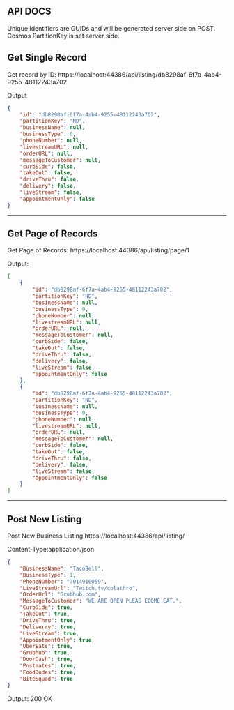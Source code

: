 ﻿## API DOCS

Unique Identifiers are GUIDs and will be generated server side on POST. Cosmos PartitionKey is set server side.

## Get Single Record

Get record by ID:
https://localhost:44386/api/listing/db8298af-6f7a-4ab4-9255-48112243a702

Output
```json
{
    "id": "db8298af-6f7a-4ab4-9255-48112243a702",
    "partitionKey": "ND",
    "businessName": null,
    "businessType": 0,
    "phoneNumber": null,
    "livestreamURL": null,
    "orderURL": null,
    "messageToCustomer": null,
    "curbSide": false,
    "takeOut": false,
    "driveThru": false,
    "delivery": false,
    "liveStream": false,
    "appointmentOnly": false
}
```
--------------------

## Get Page of Records
Get Page of Records:
https://localhost:44386/api/listing/page/1

Output:
```json
[
    {
        "id": "db8298af-6f7a-4ab4-9255-48112243a702",
        "partitionKey": "ND",
        "businessName": null,
        "businessType": 0,
        "phoneNumber": null,
        "livestreamURL": null,
        "orderURL": null,
        "messageToCustomer": null,
        "curbSide": false,
        "takeOut": false,
        "driveThru": false,
        "delivery": false,
        "liveStream": false,
        "appointmentOnly": false
    },
    {
        "id": "db8298af-6f7a-4ab4-9255-48112243a702",
        "partitionKey": "ND",
        "businessName": null,
        "businessType": 0,
        "phoneNumber": null,
        "livestreamURL": null,
        "orderURL": null,
        "messageToCustomer": null,
        "curbSide": false,
        "takeOut": false,
        "driveThru": false,
        "delivery": false,
        "liveStream": false,
        "appointmentOnly": false
    }
]
```
--------------------

## Post New Listing
Post New Business Listing
https://localhost:44386/api/listing/

Content-Type:application/json
```json
{
    "BusinessName": "TacoBell",
    "BusinessType": 1,
    "PhoneNumber": "7014910059",
    "LiveStreamUrl": "Twitch.tv/colathro",
    "OrderUrl": "Grubhub.com",
    "MessageToCustomer": "WE ARE OPEN PLEAS ECOME EAT.",
    "CurbSide": true,
    "TakeOut": true,
    "DriveThru": true,
    "Deliverry": true,
    "LiveStream": true,
    "AppointmentOnly": true,
    "UberEats": true,
    "Grubhub": true,
    "DoorDash": true,
    "Postmates": true,
    "FoodDudes": true,
    "BiteSquad": true
}
```
Output: 
200 OK
